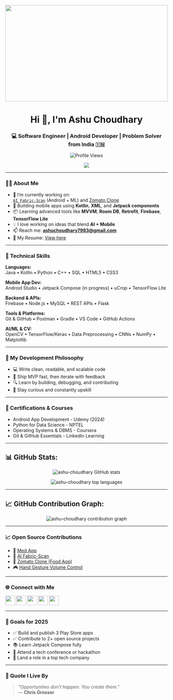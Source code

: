 <p align="center">
  <img src="https://media3.giphy.com/media/v1.Y2lkPTc5MGI3NjExbnVhOXlrNjF1ZWk4N3V0cHh5NngweW42cnhuYzFseDBwMWVyaDdyMSZlcD12MV9pbnRlcm5hbF9naWZfYnlfaWQmY3Q9Zw/Y4ak9Ki2GZCbJxAnJD/giphy.gif" width="100%" height="300" />
</p>



<h1 align="center">Hi 👋, I'm Ashu Choudhary</h1>
<h3 align="center">💻 Software Engineer | Android Developer | Problem Solver from India 🇮🇳</h3>

<p align="center">
  <img src="https://komarev.com/ghpvc/?username=ashu-choudhary&label=Profile%20Views&color=0e75b6&style=flat" alt="Profile Views" />
</p>

<p align="center">
  <a href="https://github.com/ryo-ma/github-profile-trophy">
    <img src="https://github-profile-trophy.vercel.app/?username=ashu-choudhary&theme=darkhub&margin-w=15&row=1&column=7" />
  </a>
</p>

---

### 🧑‍💻 About Me

- 🔭 I’m currently working on:  
  [`AI Fabric-Scan`](https://github.com/Ashu-choudhary/AI-Fabric-Scan) (Android + ML) and [Zomato Clone](https://github.com/Ashu-choudhary/Simple_Zomato)  
- 📱 Building mobile apps using **Kotlin**, **XML**, and **Jetpack components**
- 📦 Learning advanced tools like **MVVM**, **Room DB**, **Retrofit**, **Firebase**, **TensorFlow Lite**
- 💡 I love working on ideas that blend **AI + Mobile**
- 📫 Reach me: **ashuchoudhary7983@gmail.com**
- 📄 My Resume: [View here](https://drive.google.com/file/d/1yZgROMPY3EN3Xe7YjCM3vteyhiUsKSKL/view?usp=sharing)

---

### 💼 Technical Skills

**Languages:**  
Java • Kotlin • Python • C++ • SQL • HTML5 • CSS3

**Mobile App Dev:**  
Android Studio • Jetpack Compose (in progress) • uCrop • TensorFlow Lite  

**Backend & APIs:**  
Firebase • Node.js • MySQL • REST APIs • Flask  

**Tools & Platforms:**  
Git & GitHub • Postman • Gradle • VS Code • GitHub Actions  

**AI/ML & CV:**  
OpenCV • TensorFlow/Keras • Data Preprocessing • CNNs • NumPy • Matplotlib  

---

### 🎯 My Development Philosophy

- 💻 Write clean, readable, and scalable code
- 🚀 Ship MVP fast, then iterate with feedback
- 🔍 Learn by building, debugging, and contributing
- 🌱 Stay curious and constantly upskill

---

### 🧠 Certifications & Courses

- Android App Development - Udemy (2024)  
- Python for Data Science - NPTEL  
- Operating Systems & DBMS - Coursera  
- Git & GitHub Essentials - LinkedIn Learning  

---

## 📊 GitHub Stats:
<p align="center">
  <img src="https://github-readme-stats.vercel.app/api?username=ashu-choudhary&show_icons=true&theme=tokyonight" alt="ashu-choudhary GitHub stats" />
</p>

<p align="center">
  <img src="https://github-readme-stats.vercel.app/api/top-langs/?username=ashu-choudhary&layout=compact&theme=tokyonight" alt="ashu-choudhary top languages" />
</p>

---


## 📈 GitHub Contribution Graph:
<p align="center">
  <img src="https://github-readme-activity-graph.vercel.app/graph?username=ashu-choudhary&theme=tokyo-night" alt="ashu-choudhary contribution graph" />
</p>

---

### 📈 Open Source Contributions

- 💊 [Med App](https://github.com/Ashu-choudhary/Med-Application)
- 🧠 [AI Fabric-Scan](https://github.com/Ashu-choudhary/AI-Fabric-Scan)
- 🍕 [Zomato Clone (Food App)](https://github.com/Ashu-choudhary/Simple_Zomato)
- 🎮 [Hand Gesture Volume Control](https://github.com/Ashu-choudhary/Gesture-Volume-Control)

---

### 🌐 Connect with Me

<p align="left">
  <a href="https://twitter.com/ashuch8171" target="_blank"><img src="https://raw.githubusercontent.com/rahuldkjain/github-profile-readme-generator/master/src/images/icons/Social/twitter.svg" width="30"/></a>
  <a href="https://www.linkedin.com/in/ashu-choudhary/" target="_blank"><img src="https://raw.githubusercontent.com/rahuldkjain/github-profile-readme-generator/master/src/images/icons/Social/linked-in-alt.svg" width="30"/></a>
  <a href="https://www.hackerrank.com/ashu_choudhary" target="_blank"><img src="https://raw.githubusercontent.com/rahuldkjain/github-profile-readme-generator/master/src/images/icons/Social/hackerrank.svg" width="30"/></a>
  <a href="https://leetcode.com/u/ashu_ch/" target="_blank"><img src="https://raw.githubusercontent.com/rahuldkjain/github-profile-readme-generator/master/src/images/icons/Social/leet-code.svg" width="30"/></a>
  <a href="https://auth.geeksforgeeks.org/user/ashu_choudhary_29/" target="_blank"><img src="https://raw.githubusercontent.com/rahuldkjain/github-profile-readme-generator/master/src/images/icons/Social/geeks-for-geeks.svg" width="30"/></a>
</p>

---

### 🎯 Goals for 2025

- ✅ Build and publish 3 Play Store apps  
- ✅ Contribute to 2+ open source projects  
- 📚 Learn Jetpack Compose fully  
- 🤝 Attend a tech conference or hackathon  
- 💼 Land a role in a top tech company  

---

### 💬 Quote I Live By

> _"Opportunities don't happen. You create them."_  
> — **Chris Grosser**

